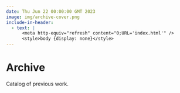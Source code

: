 ```yaml
---
date: Thu Jun 22 00:00:00 GMT 2023
image: img/archive-cover.png
include-in-header:
  - text: |
      <meta http-equiv="refresh" content="0;URL='index.html'" />
      <style>body {display: none}</style>
---
```


# Archive

Catalog of previous work.


